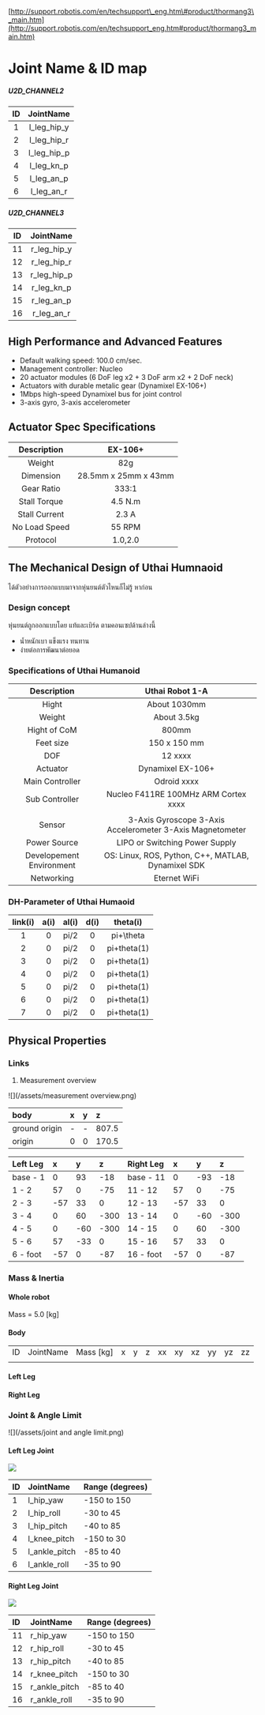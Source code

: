 [http://support.robotis.com/en/techsupport\_eng.htm\#product/thormang3\_main.htm](http://support.robotis.com/en/techsupport_eng.htm#product/thormang3_main.htm)

# Joint Name & ID map

##### U2D\_CHANNEL2

| ID | JointName |
| :---: | :---: |
| 1 | l\_leg\_hip\_y |
| 2 | l\_leg\_hip\_r |
| 3 | l\_leg\_hip\_p |
| 4 | l\_leg\_kn\_p |
| 5 | l\_leg\_an\_p |
| 6 | l\_leg\_an\_r |

##### U2D\_CHANNEL3

| ID | JointName |
| :---: | :---: |
| 11 | r\_leg\_hip\_y |
| 12 | r\_leg\_hip\_r |
| 13 | r\_leg\_hip\_p |
| 14 | r\_leg\_kn\_p |
| 15 | r\_leg\_an\_p |
| 16 | r\_leg\_an\_r |

## High Performance and Advanced Features

* Default walking speed: 100.0 cm/sec.
* Management controller: Nucleo
* 20 actuator modules \(6 DoF leg x2 + 3 DoF arm x2 + 2 DoF neck\)
* Actuators with durable metalic gear \(Dynamixel EX-106+\)
* 1Mbps high-speed Dynamixel bus for joint control
* 3-axis gyro, 3-axis accelerometer

## Actuator Spec Specifications

| Description | EX-106+ |
| :---: | :---: |
| Weight | 82g |
| Dimension | 28.5mm x 25mm x 43mm |
| Gear Ratio | 333:1 |
| Stall Torque | 4.5 N.m |
| Stall Current | 2.3 A |
| No Load Speed | 55 RPM |
| Protocol | 1.0,2.0 |

## The Mechanical Design of Uthai Humnaoid

ได้ตัวอย่างการออกแบบมาจากหุ่นยนต์ตัวไหนก็ไม่รู้ หาก่อน

### Design concept

หุ่นยนต์ถูกออกแบบโดย แท้และเบิร์ด ตามคอนเซปด้านล่างนี้

* น้ำหนักเบา แข็งแรง ทนทาน
* ง่ายต่อการพัฒนาต่อยอด

### Specifications of Uthai Humanoid

| Description | Uthai Robot 1-A |
| :---: | :---: |
| Hight | About 1030mm |
| Weight | About 3.5kg |
| Hight of CoM | 800mm |
| Feet size | 150 x 150 mm |
| DOF | 12 xxxx |
| Actuator | Dynamixel EX-106+ |
| Main Controller | Odroid xxxx |
| Sub Controller | Nucleo F411RE 100MHz ARM Cortex xxxx |
|  |  |
| Sensor | 3-Axis Gyroscope 3-Axis Accelerometer 3-Axis Magnetometer |
| Power Source | LIPO or Switching Power Supply |
| Developement Environment | OS: Linux, ROS, Python, C++, MATLAB, Dynamixel SDK |
| Networking | Eternet WiFi |

### DH-Parameter of Uthai Humaoid

| link\(i\) | a\(i\) | al\(i\) | d\(i\) | theta\(i\) |
| :---: | :---: | :---: | :---: | :---: |
| 1 | 0 | pi/2 | 0 | pi+\theta |
| 2 | 0 | pi/2 | 0 | pi+theta\(1\) |
| 3 | 0 | pi/2 | 0 | pi+theta\(1\) |
| 4 | 0 | pi/2 | 0 | pi+theta\(1\) |
| 5 | 0 | pi/2 | 0 | pi+theta\(1\) |
| 6 | 0 | pi/2 | 0 | pi+theta\(1\) |
| 7 | 0 | pi/2 | 0 | pi+theta\(1\) |

## Physical Properties

### Links

1. Measurement overview

![](/assets/measurement overview.png)

| body | x | y | z |
| :--- | :--- | :--- | :--- |
| ground origin | - | - | 807.5 |
| origin | 0 | 0 | 170.5 |

| Left Leg | x | y | z | Right Leg | x | y | z |
| :--- | :--- | :--- | :--- | :--- | :--- | :--- | :--- |
| base - 1 | 0 | 93 | -18 | base - 11 | 0 | -93 | -18 |
| 1 - 2 | 57 | 0 | -75 | 11 - 12 | 57 | 0 | -75 |
| 2 - 3 | -57 | 33 | 0 | 12 - 13 | -57 | 33 | 0 |
| 3 - 4 | 0 | 60 | -300 | 13 - 14 | 0 | -60 | -300 |
| 4 - 5 | 0 | -60 | -300 | 14 - 15 | 0 | 60 | -300 |
| 5 - 6 | 57 | -33 | 0 | 15 - 16 | 57 | 33 | 0 |
| 6 - foot | -57 | 0 | -87 | 16 - foot | -57 | 0 | -87 |

### Mass & Inertia

#### Whole robot

Mass = 5.0 \[kg\]

#### Body

|  |  |  |  |  |  |  |  |  |  |  |  |
| :--- | :--- | :--- | :--- | :--- | :--- | :--- | :--- | :--- | :--- | :--- | :--- |
| ID | JointName | Mass \[kg\] | x | y | z | xx | xy | xz | yy | yz | zz |
|  |  |  |  |  |  |  |  |  |  |  |  |

#### Left Leg

#### Right Leg

### Joint & Angle Limit

![](/assets/joint and angle limit.png)

#### Left Leg Joint

![](/assets/l_leg_joint_limit.png)

| ID | JointName | Range \(degrees\) |
| :--- | :--- | :--- |
| 1 | l\_hip\_yaw | -150 to 150 |
| 2 | l\_hip\_roll | -30 to 45 |
| 3 | l\_hip\_pitch | -40 to 85 |
| 4 | l\_knee\_pitch | -150 to 30 |
| 5 | l\_ankle\_pitch | -85 to 40 |
| 6 | l\_ankle\_roll | -35 to 90 |

#### Right Leg Joint

![](/assets/r_leg_joint_limit.png)

| ID | JointName | Range \(degrees\) |
| :--- | :--- | :--- |
| 11 | r\_hip\_yaw | -150 to 150 |
| 12 | r\_hip\_roll | -30 to 45 |
| 13 | r\_hip\_pitch | -40 to 85 |
| 14 | r\_knee\_pitch | -150 to 30 |
| 15 | r\_ankle\_pitch | -85 to 40 |
| 16 | r\_ankle\_roll | -35 to 90 |



